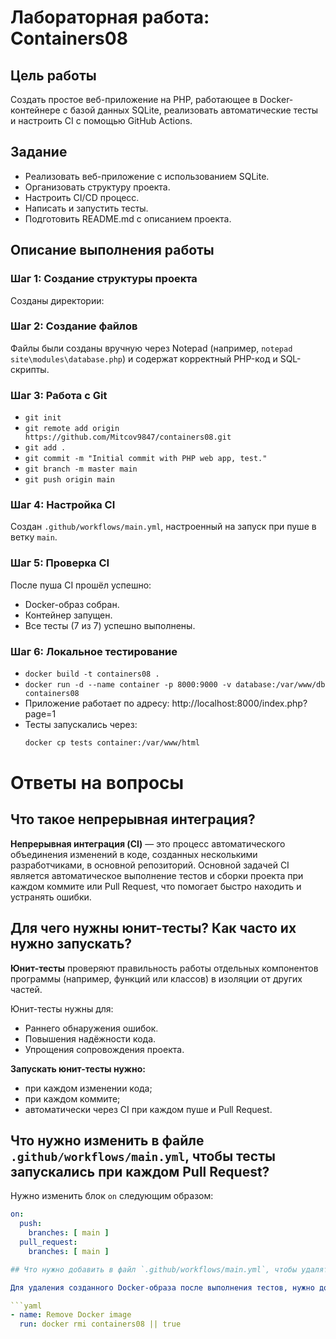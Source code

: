 # Лабораторная работа: Containers08

## Цель работы

Создать простое веб-приложение на PHP, работающее в Docker-контейнере с базой данных SQLite, реализовать автоматические тесты и настроить CI с помощью GitHub Actions.

## Задание

- Реализовать веб-приложение с использованием SQLite.
- Организовать структуру проекта.
- Настроить CI/CD процесс.
- Написать и запустить тесты.
- Подготовить README.md с описанием проекта.

## Описание выполнения работы

### Шаг 1: Создание структуры проекта

Созданы директории:

### Шаг 2: Создание файлов

Файлы были созданы вручную через Notepad (например, `notepad site\modules\database.php`) и содержат корректный PHP-код и SQL-скрипты.

### Шаг 3: Работа с Git

- `git init`
- `git remote add origin https://github.com/Mitcov9847/containers08.git`
- `git add .`
- `git commit -m "Initial commit with PHP web app, test."`
- `git branch -m master main`
- `git push origin main`

### Шаг 4: Настройка CI

Создан `.github/workflows/main.yml`, настроенный на запуск при пуше в ветку `main`.

### Шаг 5: Проверка CI

После пуша CI прошёл успешно:
- Docker-образ собран.
- Контейнер запущен.
- Все тесты (7 из 7) успешно выполнены.

### Шаг 6: Локальное тестирование

- `docker build -t containers08 .`
- `docker run -d --name container -p 8000:9000 -v database:/var/www/db containers08`
- Приложение работает по адресу: http://localhost:8000/index.php?page=1
- Тесты запускались через:
  ```sh
  docker cp tests container:/var/www/html

# Ответы на вопросы

## Что такое непрерывная интеграция?

**Непрерывная интеграция (CI)** — это процесс автоматического объединения изменений в коде, созданных несколькими разработчиками, в основной репозиторий. Основной задачей CI является автоматическое выполнение тестов и сборки проекта при каждом коммите или Pull Request, что помогает быстро находить и устранять ошибки.

## Для чего нужны юнит-тесты? Как часто их нужно запускать?

**Юнит-тесты** проверяют правильность работы отдельных компонентов программы (например, функций или классов) в изоляции от других частей. 

Юнит-тесты нужны для:
- Раннего обнаружения ошибок.
- Повышения надёжности кода.
- Упрощения сопровождения проекта.

**Запускать юнит-тесты нужно:**
- при каждом изменении кода;
- при каждом коммите;
- автоматически через CI при каждом пуше и Pull Request.

## Что нужно изменить в файле `.github/workflows/main.yml`, чтобы тесты запускались при каждом Pull Request?

Нужно изменить блок `on` следующим образом:

```yaml
on:
  push:
    branches: [ main ]
  pull_request:
    branches: [ main ]

## Что нужно добавить в файл `.github/workflows/main.yml`, чтобы удалять созданные Docker-образы после выполнения тестов?

Для удаления созданного Docker-образа после выполнения тестов, нужно добавить следующий шаг в конец списка `steps` в вашем CI-файле:

```yaml
- name: Remove Docker image
  run: docker rmi containers08 || true
